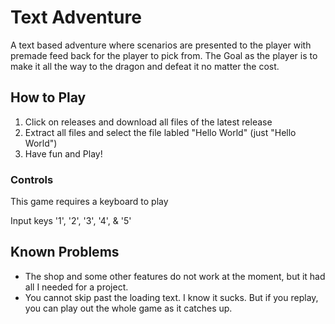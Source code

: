 # Text Adventure

A text based adventure where scenarios are presented to the player with premade feed back for the player to pick from. The Goal as the player is to make it all the way to the dragon and defeat it no matter the cost. 

## How to Play

1) Click on releases and download all files of the latest release
2) Extract all files and select the file labled "Hello World" (just "Hello World")
3) Have fun and Play!

### Controls

This game requires a keyboard to play

Input keys '1', '2', '3', '4', & '5'

## Known Problems

- The shop and some other features do not work at the moment, but it had all I needed for a project.
- You cannot skip past the loading text. I know it sucks. But if you replay, you can play out the whole game as it catches up.
